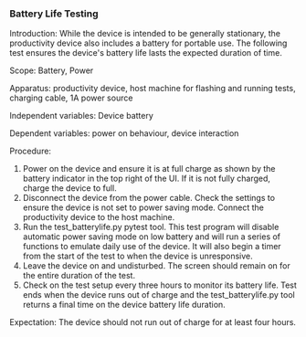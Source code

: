 ### Battery Life Testing
Introduction: While the device is intended to be generally stationary, the productivity device also includes a battery for portable use. The following test ensures the device's battery life lasts the expected duration of time.

Scope: Battery, Power

Apparatus: productivity device, host machine for flashing and running tests, charging cable, 1A power source

Independent variables: Device battery

Dependent variables: power on behaviour, device interaction

Procedure:

1. Power on the device and ensure it is at full charge as shown by the battery indicator in the top right of the UI. If it is not fully charged, charge the device to full.
2. Disconnect the device from the power cable. Check the settings to ensure the device is not set to power saving mode. Connect the productivity device to the host machine.
2. Run the test_batterylife.py pytest tool. This test program will disable automatic power saving mode on low battery and will run a series of functions to emulate daily use of the device. It will also begin a timer from the start of the test to when the device is unresponsive.
3. Leave the device on and undisturbed. The screen should remain on for the entire duration of the test.
4. Check on the test setup every three hours to monitor its battery life. Test ends when the device runs out of charge and the test_batterylife.py tool returns a final time on the device battery life duration.

Expectation: The device should not run out of charge for at least four hours.

